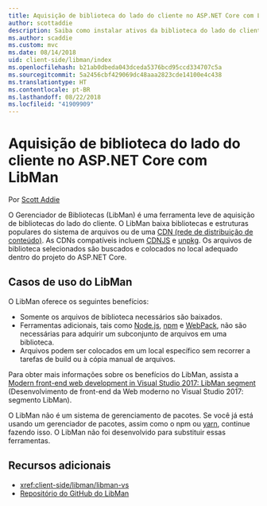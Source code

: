 ```yaml
---
title: Aquisição de biblioteca do lado do cliente no ASP.NET Core com LibMan
author: scottaddie
description: Saiba como instalar ativos da biblioteca do lado do cliente em um projeto do ASP.NET Core usando o Gerenciador de Bibliotecas (LibMan).
ms.author: scaddie
ms.custom: mvc
ms.date: 08/14/2018
uid: client-side/libman/index
ms.openlocfilehash: b21ab0dbeda043dceda5376bcd95ccd334707c5a
ms.sourcegitcommit: 5a2456cbf429069dc48aaa2823cde14100e4c438
ms.translationtype: HT
ms.contentlocale: pt-BR
ms.lasthandoff: 08/22/2018
ms.locfileid: "41909909"
---
```

# <a name="client-side-library-acquisition-in-aspnet-core-with-libman"></a>Aquisição de biblioteca do lado do cliente no ASP.NET Core com LibMan

Por [Scott Addie](https://twitter.com/Scott_Addie)

O Gerenciador de Bibliotecas (LibMan) é uma ferramenta leve de aquisição de bibliotecas do lado do cliente. O LibMan baixa bibliotecas e estruturas populares do sistema de arquivos ou de uma [CDN (rede de distribuição de conteúdo)](https://wikipedia.org/wiki/Content_delivery_network). As CDNs compatíveis incluem [CDNJS](https://cdnjs.com/) e [unpkg](https://unpkg.com/#/). Os arquivos de biblioteca selecionados são buscados e colocados no local adequado dentro do projeto do ASP.NET Core.

## <a name="libman-use-cases"></a>Casos de uso do LibMan

O LibMan oferece os seguintes benefícios:

* Somente os arquivos de biblioteca necessários são baixados.
* Ferramentas adicionais, tais como [Node.js](https://nodejs.org), [npm](https://www.npmjs.com) e [WebPack](https://webpack.js.org), não são necessárias para adquirir um subconjunto de arquivos em uma biblioteca.
* Arquivos podem ser colocados em um local específico sem recorrer a tarefas de build ou à cópia manual de arquivos.

Para obter mais informações sobre os benefícios do LibMan, assista a [Modern front-end web development in Visual Studio 2017: LibMan segment](https://channel9.msdn.com/Events/Build/2017/B8073#time=43m34s) (Desenvolvimento de front-end da Web moderno no Visual Studio 2017: segmento LibMan).

O LibMan não é um sistema de gerenciamento de pacotes. Se você já está usando um gerenciador de pacotes, assim como o npm ou [yarn](https://yarnpkg.com), continue fazendo isso. O LibMan não foi desenvolvido para substituir essas ferramentas.

## <a name="additional-resources"></a>Recursos adicionais

* <xref:client-side/libman/libman-vs>
* [Repositório do GitHub do LibMan](https://github.com/aspnet/LibraryManager)
